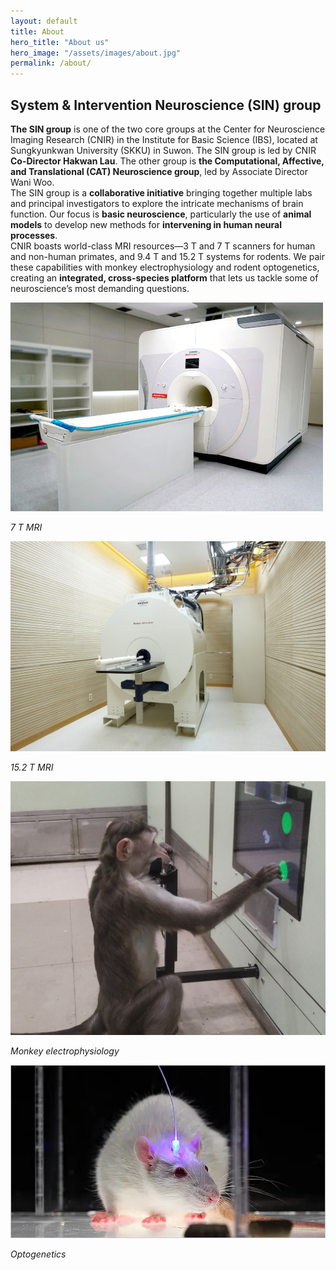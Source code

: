 ```yaml
---
layout: default
title: About
hero_title: "About us"
hero_image: "/assets/images/about.jpg"
permalink: /about/
---
```

<!-- About Section -->
<section class="about-section">
  <div class="container">
    <div class="custom-container">
      <h2 class="section-title"><span>System &amp; Intervention Neuroscience (SIN) group</span></h2>
      <p>
        <b>The SIN group</b> is one of the two core groups at the Center for Neuroscience Imaging Research (CNIR) in the Institute for Basic Science (IBS), located at Sungkyunkwan University (SKKU) in Suwon. The SIN group is led by CNIR <b>Co-Director Hakwan Lau</b>. The other group is <b>the Computational, Affective, and Translational (CAT) Neuroscience group</b>, led by Associate Director Wani Woo.<br>
        The SIN group is a <b>collaborative initiative</b> bringing together multiple labs and principal investigators to explore the intricate mechanisms of brain function. Our focus is <b>basic neuroscience</b>, particularly the use of <b>animal models</b> to develop new methods for <b>intervening in human neural processes</b>.<br>
        CNIR boasts world-class MRI resources—3 T and 7 T scanners for human and non-human primates, and 9.4 T and 15.2 T systems for rodents. We pair these capabilities with monkey electrophysiology and rodent optogenetics, creating an <b>integrated, cross-species platform</b> that lets us tackle some of neuroscience’s most demanding questions.
      </p>
    </div>
  </div>
</section>

<!-- Small MRI Photos -->
<div class="custom-container">
  <div class="row mt-4">
    <div class="col-md-6 col-lg-3 mb-4">
      <img src="/assets/images/7T.jpg" alt="7 T MRI" class="img-fluid shadow">
      <p class="text-center mt-2"><em>7 T MRI</em></p>
    </div>
    <div class="col-md-6 col-lg-3 mb-4">
      <img src="/assets/images/15.2T.jpg" alt="15.2 T MRI" class="img-fluid shadow">
      <p class="text-center mt-2"><em>15.2 T MRI</em></p>
    </div>
    <div class="col-md-6 col-lg-3 mb-4">
      <img src="/assets/images/monkey.jpg" alt="7 T MRI" class="img-fluid shadow">
      <p class="text-center mt-2"><em>Monkey electrophysiology</em></p>
    </div>
    <div class="col-md-6 col-lg-3 mb-4">
      <img src="/assets/images/optogenetics.jpg" alt="7 T MRI" class="img-fluid shadow">
      <p class="text-center mt-2"><em>Optogenetics</em></p>
    </div>
  </div>
</div>

